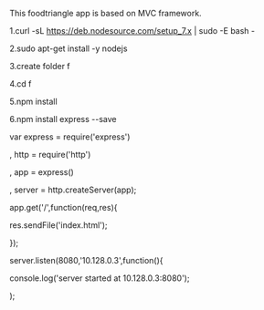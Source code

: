 This foodtriangle app is based on MVC framework. 


1.curl -sL https://deb.nodesource.com/setup_7.x | sudo -E bash -

2.sudo apt-get install -y nodejs

3.create folder f

4.cd f

5.npm install

6.npm install express --save





var express = require('express')
  
, http = require('http')
  
, app = express()
  
, server = http.createServer(app);



app.get('/',function(req,res){
  
res.sendFile('index.html');

});


server.listen(8080,'10.128.0.3',function(){

console.log('server started at 10.128.0.3:8080');

);


